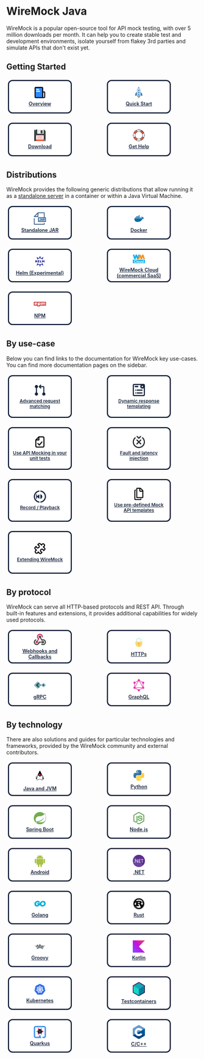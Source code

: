 # WireMock Java

<p>
  WireMock is a popular open-source tool for API mock testing, with over 5
  million downloads per month. It can help you to create stable test and
  development environments, isolate yourself from flakey 3rd parties and
  simulate APIs that don't exist yet.
</p>

<h2>Getting Started</h2>

<div class="grid-container">
  <a class="card" href="getting_started/overview/">
    <img src="assets/images/logos/doc-sections/summary.svg" />
    Overview
  </a>
  <a class="card" href="getting_started/wiremock_tutorials/">
    <img
      src="assets/images/logos/doc-sections/quickstart.svg"
    />
    Quick Start
  </a>
  <a class="card" href="getting_started/download_and_installation/">
    <img src="assets/images/logos/doc-sections/download.svg" />
    Download
  </a>
  <a class="card" href="support">
    <img src="assets/images/logos/doc-sections/help.svg" />
    Get Help
  </a>
</div>

<h2>Distributions</h2>

<p>
  WireMock provides the following generic distributions that allow running it as
  a
  <a href="running_wiremock/wiremock_standalone_service/">standalone server</a>
  in a container or within a Java Virtual Machine.
</p>

<div class="grid-container">
  <a class="card" href="running_wiremock/running_as_a_standalone_process/">
    <img src="assets/images/logos/technology/jar.svg" />
    Standalone JAR
  </a>
  <a class="card" href="running_wiremock/running_in_docker/">
    <img src="assets/images/logos/technology/docker.svg" />
    Docker
  </a>
  <a class="card" href="solutions/kubernetes/">
    <img src="assets/images/logos/technology/helm.svg" />
    Helm (Experimental)
  </a>
  <a
    class="card"
    href="https://www.wiremock.io/cloud-overview?utm_medium=referral&utm_sourcewiremock.org&utm_content=docs_nav"
    target="_blank"
  >
    <img
      src="assets/images/wiremock-cloud/wiremock_cloud_favicon.svg"
    />
    WireMock Cloud (commercial SaaS)
  </a>
  <a class="card" href="https://www.npmjs.com/package/wiremock" target="_blank">
    <img src="assets/images/logos/technology/npm.svg" />
    NPM
  </a>
</div>



<h2>By use-case</h2>

<p>
  Below you can find links to the documentation for WireMock key use-cases. You
  can find more documentation pages on the sidebar.
</p>

<div class="grid-container">
  <a class="card card-use-case" href="stubbing_and_verifying/request_matching/">
    <img
      src="assets/images/requestIcon.svg"
      alt="Wiremock Features"
    />
    Advanced request matching
  </a>
  <a class="card card-use-case" href="stubbing_and_verifying/response_templating/">
    <img
      src="assets/images/responseIcon.svg"
      alt="wiremock dynamic response"
    />
    Dynamic response templating
  </a>
  <!-- TODO: replace by a generic test framework listing -->
  <a class="card card-use-case" href="java_usage/junit_5_plus_jupiter/">
    <img
      src="assets/images/logos/doc-sections/checklist.svg"
      alt="wiremock unit tests"
    />
    Use API Mocking in your unit tests
  </a>
  <a class="card card-use-case" href="stubbing_and_verifying/simulating_faults/">
    <img
      src="assets/images/faultIcon.svg"
      alt="wiremock fault and latency"
    />
    Fault and latency injection
  </a>
  <a class="card card-use-case" href="record_and_playback/record_and_playback/">
    <img
      src="assets/images/recordIcon.svg"
      alt="wiremock record playback"
    />
    Record / Playback
  </a>
  <!-- On the landing but no Root page
    <a class="card card-use-case" href="./">
        <img src="assets/images/httpIcon.svg" alt="WireMock java, python, htt APIs" />
        Java, Python, HTTP and JSON file APIs
    </a>
    -->
  <a class="card card-use-case" href="reference/mock-api-templates/">
    <img
      src="assets/images/logos/doc-sections/template.svg"
      alt="WireMock API Templates"
    />
    Use pre-defined Mock API templates
  </a>
  <a class="card card-use-case" href="extensibility/extending_wiremock/">
    <img
      src="assets/images/logos/doc-sections/extensibility.svg"
      alt="Extending WireMock"
    />
    Extending WireMock
  </a>
</div>

<h2>By protocol</h2>

<p>
  WireMock can serve all HTTP-based protocols and REST API. Through built-in
  features and extensions, it provides additional capabilities for widely used
  protocols.
</p>

<div class="grid-container">
  <a class="card" href="protocols/webhooks_and_callbacks/">
    <img src="assets/images/logos/technology/webhooks.svg" />
    Webhooks and Callbacks
  </a>
  <a class="card" href="protocols/serving_https/">
    <img src="assets/images/logos/technology/https.svg" />
    HTTPs
  </a>
  <a class="card" href="protocols/mocking_grpc_services/">
    <img src="assets/images/logos/technology/grpc.png" />
    gRPC
  </a>
  <a class="card" href="solutions/graphql/">
    <img src="assets/images/logos/technology/graphql.svg" />
    GraphQL
  </a>
</div>

<h2>By technology</h2>

<p>
  There are also solutions and guides for particular technologies and
  frameworks, provided by the WireMock community and external contributors.
</p>

<div class="grid-container">
  <a class="card" href="solutions/jvm/">
    <img src="assets/images/logos/technology/java.svg" />
    Java and JVM
  </a>
  <a class="card" href="solutions/python/">
    <img src="assets/images/logos/technology/python.svg" />
    Python
  </a>
  <a class="card" href="solutions/spring-boot-integration/">
    <img src="assets/images/logos/technology/spring.svg" />
    Spring Boot
  </a>
  <a class="card" href="solutions/nodejs/">
    <img
      class="card-image"
      src="assets/images/logos/technology/nodejs.svg"
    />
    Node.js
  </a>
  <a class="card" href="solutions/android/">
    <img
      class="card-image"
      src="assets/images/logos/technology/android.svg"
    />
    Android
  </a>
  <a class="card" href="solutions/dotnet/">
    <img
      class="card-image"
      src="assets/images/logos/technology/dotnet.svg"
    />
    .NET
  </a>
  <a class="card" href="solutions/golang/">
    <img
      class="card-image"
      src="assets/images/logos/technology/golang.svg"
    />
    Golang
  </a>
  <a class="card" href="solutions/rust/">
    <img
      class="card-image"
      src="assets/images/logos/technology/rust.svg"
    />
    Rust
  </a>
  <a class="card" href="solutions/groovy/">
    <img
      class="card-image"
      src="assets/images/logos/technology/groovy.svg"
    />
    Groovy
  </a>
  <a class="card" href="solutions/kotlin/">
    <img
      class="card-image"
      src="assets/images/logos/technology/kotlin.svg"
    />
    Kotlin
  </a>
  <a class="card" href="solutions/kubernetes/">
    <img
      class="card-image"
      src="assets/images/logos/technology/kubernetes.svg"
    />
    Kubernetes
  </a>
  <a class="card" href="solutions/testcontainers/">
    <img
      class="card-image"
      src="assets/images/logos/technology/testcontainers.svg"
    />
    Testcontainers
  </a>
  <a class="card" href="solutions/quarkus/">
    <img
      class="card-image"
      src="assets/images/logos/technology/quarkus.svg"
    />
    Quarkus
  </a>
  <a class="card" href="solutions/c_cpp/">
    <img
      class="card-image"
      src="assets/images/logos/technology/c.svg"
    />
    C/C++
  </a>
</div>







<style>

  .md-sidebar.md-sidebar--secondary{
    display: none;
  }

  .grid-container {
    display: grid;
    margin-left: auto;
    margin-right: auto;
    margin-bottom: 2rem;
    max-width: 160rem;
    gap: 1rem;
    grid-template-columns: repeat(auto-fill, minmax(10.5rem, 1fr));
    vertical-align: middle;
  }

  .card {
    display: flex;
    flex-direction: column;
    border: 3px solid #18253d !important;
    color: #18253d;
    border-radius: 0.75rem;
    height: 5.5rem;
    width: 10.5rem;
    font-size: 0.8rem;
    font-weight: 600;
    text-align: center;
    justify-content: center;
    align-items: center;
    padding: 0.5rem;
    margin: 0.25rem;
    box-sizing: border-box;
    word-wrap: break-word;
    line-height: 1.2;
    background-color: white;
    position: relative;
    z-index: 1;
  }

  .card-use-case {
    height: 7rem;
    font-size: 0.75rem;
    line-height: 1.15;
    padding: 0.4rem;
  }

  .card > img {
    width: 2rem;
    height: auto;
    border-style: none;
    margin-bottom: 0.4rem;
    flex-shrink: 0;
  }

  .md-content a:hover {
    text-decoration: underline; 
  }

  .md-content a {
    color: #18253d !important;
  }

</style>
